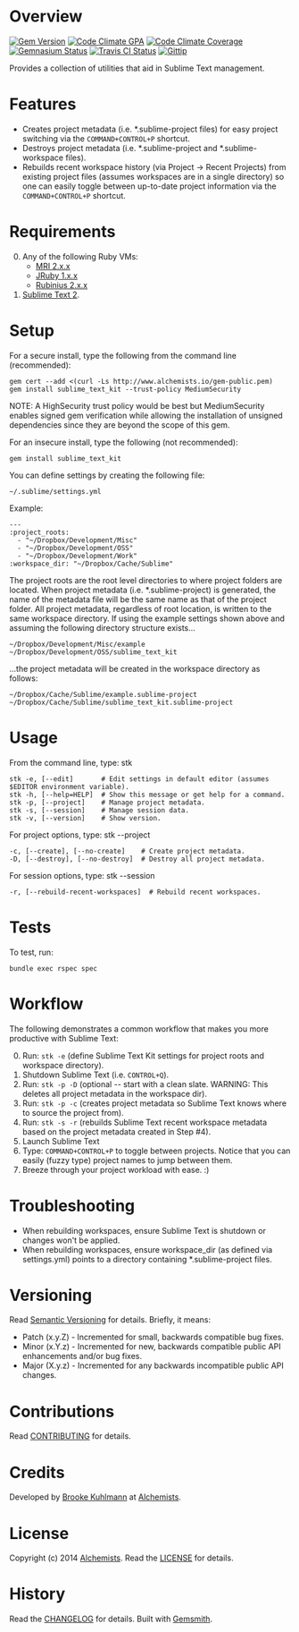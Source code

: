 # Overview

[![Gem Version](https://badge.fury.io/rb/sublime_text_kit.png)](http://badge.fury.io/rb/sublime_text_kit)
[![Code Climate GPA](https://codeclimate.com/github/bkuhlmann/sublime_text_kit.png)](https://codeclimate.com/github/bkuhlmann/sublime_text_kit)
[![Code Climate Coverage](https://codeclimate.com/github/bkuhlmann/sublime_text_kit/coverage.png)](https://codeclimate.com/github/bkuhlmann/sublime_text_kit)
[![Gemnasium Status](https://gemnasium.com/bkuhlmann/sublime_text_kit.png)](https://gemnasium.com/bkuhlmann/sublime_text_kit)
[![Travis CI Status](https://secure.travis-ci.org/bkuhlmann/sublime_text_kit.png)](http://travis-ci.org/bkuhlmann/sublime_text_kit)
[![Gittip](http://img.shields.io/gittip/bkuhlmann.svg)](https://www.gittip.com/bkuhlmann)

Provides a collection of utilities that aid in Sublime Text management.

# Features

- Creates project metadata (i.e. *.sublime-project files) for easy project switching via the `COMMAND+CONTROL+P`
  shortcut.
- Destroys project metadata (i.e. *.sublime-project and *.sublime-workspace files).
- Rebuilds recent workspace history (via Project -> Recent Projects) from existing project files (assumes workspaces are
  in a single directory) so one can easily toggle between up-to-date project information via the `COMMAND+CONTROL+P`
  shortcut.

# Requirements

0. Any of the following Ruby VMs:
    - [MRI 2.x.x](http://www.ruby-lang.org)
    - [JRuby 1.x.x](http://jruby.org)
    - [Rubinius 2.x.x](http://rubini.us)
0. [Sublime Text 2](http://www.sublimetext.com).

# Setup

For a secure install, type the following from the command line (recommended):

    gem cert --add <(curl -Ls http://www.alchemists.io/gem-public.pem)
    gem install sublime_text_kit --trust-policy MediumSecurity

NOTE: A HighSecurity trust policy would be best but MediumSecurity enables signed gem verification while
allowing the installation of unsigned dependencies since they are beyond the scope of this gem.

For an insecure install, type the following (not recommended):

    gem install sublime_text_kit

You can define settings by creating the following file:

    ~/.sublime/settings.yml

Example:

    ---
    :project_roots:
      - "~/Dropbox/Development/Misc"
      - "~/Dropbox/Development/OSS"
      - "~/Dropbox/Development/Work"
    :workspace_dir: "~/Dropbox/Cache/Sublime"

The project roots are the root level directories to where project folders are located. When project metadata (i.e.
*.sublime-project) is generated, the name of the metadata file will be the same name as that of the project folder. All
project metadata, regardless of root location, is written to the same workspace directory. If using the example settings
shown above and assuming the following directory structure exists...

    ~/Dropbox/Development/Misc/example
    ~/Dropbox/Development/OSS/sublime_text_kit

...the project metadata will be created in the workspace directory as follows:

    ~/Dropbox/Cache/Sublime/example.sublime-project
    ~/Dropbox/Cache/Sublime/sublime_text_kit.sublime-project

# Usage

From the command line, type: stk

    stk -e, [--edit]       # Edit settings in default editor (assumes $EDITOR environment variable).
    stk -h, [--help=HELP]  # Show this message or get help for a command.
    stk -p, [--project]    # Manage project metadata.
    stk -s, [--session]    # Manage session data.
    stk -v, [--version]    # Show version.

For project options, type: stk --project

    -c, [--create], [--no-create]    # Create project metadata.
    -D, [--destroy], [--no-destroy]  # Destroy all project metadata.

For session options, type: stk --session

    -r, [--rebuild-recent-workspaces]  # Rebuild recent workspaces.

# Tests

To test, run:

    bundle exec rspec spec

# Workflow

The following demonstrates a common workflow that makes you more productive with Sublime Text:

0. Run: `stk -e` (define Sublime Text Kit settings for project roots and workspace directory).
0. Shutdown Sublime Text (i.e. `CONTROL+Q`).
0. Run: `stk -p -D` (optional -- start with a clean slate. WARNING: This deletes all project metadata in the workspace
   dir).
0. Run: `stk -p -c` (creates project metadata so Sublime Text knows where to source the project from).
0. Run: `stk -s -r` (rebuilds Sublime Text recent workspace metadata based on the project metadata created in Step #4).
0. Launch Sublime Text
0. Type: `COMMAND+CONTROL+P` to toggle between projects. Notice that you can easily (fuzzy type) project names to jump
   between them.
0. Breeze through your project workload with ease. :)

# Troubleshooting

- When rebuilding workspaces, ensure Sublime Text is shutdown or changes won't be applied.
- When rebuilding workspaces, ensure workspace_dir (as defined via settings.yml) points to a directory containing
  *.sublime-project files.

# Versioning

Read [Semantic Versioning](http://semver.org) for details. Briefly, it means:

- Patch (x.y.Z) - Incremented for small, backwards compatible bug fixes.
- Minor (x.Y.z) - Incremented for new, backwards compatible public API enhancements and/or bug fixes.
- Major (X.y.z) - Incremented for any backwards incompatible public API changes.

# Contributions

Read [CONTRIBUTING](CONTRIBUTING.md) for details.

# Credits

Developed by [Brooke Kuhlmann](http://www.alchemists.io) at [Alchemists](http://www.alchemists.io).

# License

Copyright (c) 2014 [Alchemists](http://www.alchemists.io).
Read the [LICENSE](LICENSE.md) for details.

# History

Read the [CHANGELOG](CHANGELOG.md) for details.
Built with [Gemsmith](https://github.com/bkuhlmann/gemsmith).
